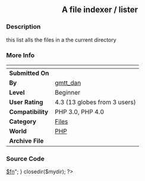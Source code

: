 ﻿<div align="center">

## A file indexer / lister


</div>

### Description

this list alls the files in a the current directory
 
### More Info
 


<span>             |<span>
---                |---
**Submitted On**   |
**By**             |[gmtt\_dan](https://github.com/Planet-Source-Code/PSCIndex/blob/master/ByAuthor/gmtt-dan.md)
**Level**          |Beginner
**User Rating**    |4.3 (13 globes from 3 users)
**Compatibility**  |PHP 3\.0, PHP 4\.0
**Category**       |[Files](https://github.com/Planet-Source-Code/PSCIndex/blob/master/ByCategory/files__8-2.md)
**World**          |[PHP](https://github.com/Planet-Source-Code/PSCIndex/blob/master/ByWorld/php.md)
**Archive File**   |[](https://github.com/Planet-Source-Code/gmtt-dan-a-file-indexer-lister__8-765/archive/master.zip)





### Source Code

<? $maindir = "." ; $mydir = opendir($maindir) ; $exclude = array( "index.php") ; while($fn = readdir($mydir)) { if ($fn == $exclude[0] || $fn == $exclude[1]) continue; echo "<br><a href='$fn'>$fn</a>"; } closedir($mydir); ?>

